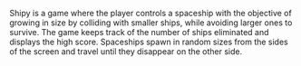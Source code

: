Shipy is a game where the player controls a spaceship with the objective of growing in size by colliding with smaller ships, while avoiding larger ones to survive. The game keeps track of the number of ships eliminated and displays the high score. Spaceships spawn in random sizes from the sides of the screen and travel until they disappear on the other side.